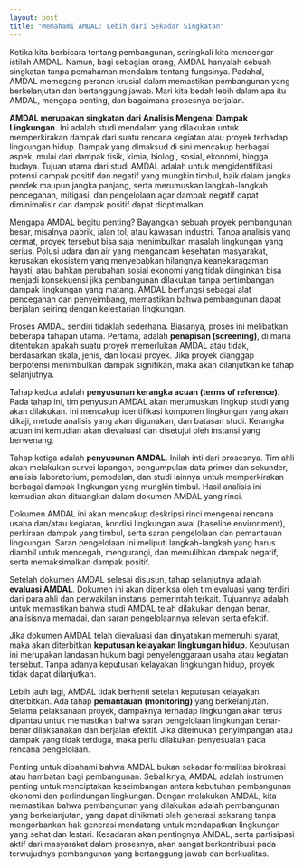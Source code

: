 ```yaml
---
layout: post
title: "Memahami AMDAL: Lebih dari Sekadar Singkatan"
---
```


Ketika kita berbicara tentang pembangunan, seringkali kita mendengar istilah AMDAL. Namun, bagi sebagian orang, AMDAL hanyalah sebuah singkatan tanpa pemahaman mendalam tentang fungsinya. Padahal, AMDAL memegang peranan krusial dalam memastikan pembangunan yang berkelanjutan dan bertanggung jawab. Mari kita bedah lebih dalam apa itu AMDAL, mengapa penting, dan bagaimana prosesnya berjalan.

**AMDAL merupakan singkatan dari Analisis Mengenai Dampak Lingkungan.** Ini adalah studi mendalam yang dilakukan untuk memperkirakan dampak dari suatu rencana kegiatan atau proyek terhadap lingkungan hidup. Dampak yang dimaksud di sini mencakup berbagai aspek, mulai dari dampak fisik, kimia, biologi, sosial, ekonomi, hingga budaya. Tujuan utama dari studi AMDAL adalah untuk mengidentifikasi potensi dampak positif dan negatif yang mungkin timbul, baik dalam jangka pendek maupun jangka panjang, serta merumuskan langkah-langkah pencegahan, mitigasi, dan pengelolaan agar dampak negatif dapat diminimalisir dan dampak positif dapat dioptimalkan.

Mengapa AMDAL begitu penting? Bayangkan sebuah proyek pembangunan besar, misalnya pabrik, jalan tol, atau kawasan industri. Tanpa analisis yang cermat, proyek tersebut bisa saja menimbulkan masalah lingkungan yang serius. Polusi udara dan air yang mengancam kesehatan masyarakat, kerusakan ekosistem yang menyebabkan hilangnya keanekaragaman hayati, atau bahkan perubahan sosial ekonomi yang tidak diinginkan bisa menjadi konsekuensi jika pembangunan dilakukan tanpa pertimbangan dampak lingkungan yang matang. AMDAL berfungsi sebagai alat pencegahan dan penyeimbang, memastikan bahwa pembangunan dapat berjalan seiring dengan kelestarian lingkungan.

Proses AMDAL sendiri tidaklah sederhana. Biasanya, proses ini melibatkan beberapa tahapan utama. Pertama, adalah **penapisan (screening)**, di mana ditentukan apakah suatu proyek memerlukan AMDAL atau tidak, berdasarkan skala, jenis, dan lokasi proyek. Jika proyek dianggap berpotensi menimbulkan dampak signifikan, maka akan dilanjutkan ke tahap selanjutnya.

Tahap kedua adalah **penyusunan kerangka acuan (terms of reference)**. Pada tahap ini, tim penyusun AMDAL akan merumuskan lingkup studi yang akan dilakukan. Ini mencakup identifikasi komponen lingkungan yang akan dikaji, metode analisis yang akan digunakan, dan batasan studi. Kerangka acuan ini kemudian akan dievaluasi dan disetujui oleh instansi yang berwenang.

Tahap ketiga adalah **penyusunan AMDAL**. Inilah inti dari prosesnya. Tim ahli akan melakukan survei lapangan, pengumpulan data primer dan sekunder, analisis laboratorium, pemodelan, dan studi lainnya untuk memperkirakan berbagai dampak lingkungan yang mungkin timbul. Hasil analisis ini kemudian akan dituangkan dalam dokumen AMDAL yang rinci.

Dokumen AMDAL ini akan mencakup deskripsi rinci mengenai rencana usaha dan/atau kegiatan, kondisi lingkungan awal (baseline environment), perkiraan dampak yang timbul, serta saran pengelolaan dan pemantauan lingkungan. Saran pengelolaan ini meliputi langkah-langkah yang harus diambil untuk mencegah, mengurangi, dan memulihkan dampak negatif, serta memaksimalkan dampak positif.

Setelah dokumen AMDAL selesai disusun, tahap selanjutnya adalah **evaluasi AMDAL**. Dokumen ini akan diperiksa oleh tim evaluasi yang terdiri dari para ahli dan perwakilan instansi pemerintah terkait. Tujuannya adalah untuk memastikan bahwa studi AMDAL telah dilakukan dengan benar, analisisnya memadai, dan saran pengelolaannya relevan serta efektif.

Jika dokumen AMDAL telah dievaluasi dan dinyatakan memenuhi syarat, maka akan diterbitkan **keputusan kelayakan lingkungan hidup**. Keputusan ini merupakan landasan hukum bagi penyelenggaraan usaha atau kegiatan tersebut. Tanpa adanya keputusan kelayakan lingkungan hidup, proyek tidak dapat dilanjutkan.

Lebih jauh lagi, AMDAL tidak berhenti setelah keputusan kelayakan diterbitkan. Ada tahap **pemantauan (monitoring)** yang berkelanjutan. Selama pelaksanaan proyek, dampaknya terhadap lingkungan akan terus dipantau untuk memastikan bahwa saran pengelolaan lingkungan benar-benar dilaksanakan dan berjalan efektif. Jika ditemukan penyimpangan atau dampak yang tidak terduga, maka perlu dilakukan penyesuaian pada rencana pengelolaan.

Penting untuk dipahami bahwa AMDAL bukan sekadar formalitas birokrasi atau hambatan bagi pembangunan. Sebaliknya, AMDAL adalah instrumen penting untuk menciptakan keseimbangan antara kebutuhan pembangunan ekonomi dan perlindungan lingkungan. Dengan melakukan AMDAL, kita memastikan bahwa pembangunan yang dilakukan adalah pembangunan yang berkelanjutan, yang dapat dinikmati oleh generasi sekarang tanpa mengorbankan hak generasi mendatang untuk mendapatkan lingkungan yang sehat dan lestari. Kesadaran akan pentingnya AMDAL, serta partisipasi aktif dari masyarakat dalam prosesnya, akan sangat berkontribusi pada terwujudnya pembangunan yang bertanggung jawab dan berkualitas.
